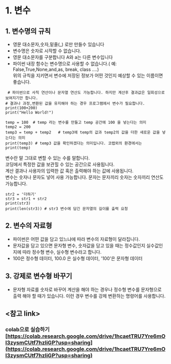 # 1. 변수
 
## 1. 변수명의 규칙 
* 영문 대소문자,숫자,밑줄(_) 로만 만들수 있습니다
* 변수명은 숫자로 시작할 수 없습니다.
* 영문 대소문자를 구분합니다 A와 a는 다른 변수입니다
* 파이썬 내장 함수는 변수명으로 사용할 수 없습니다.( 예: False,True,None,and,as, break, class ....)  
위의 규칙을 지키면서 변수에 저장된 정보가 어떤 것인지 예상할 수 있는 이름이면 좋습니다. 
```
 # 파이썬으로 사칙 연산이나 문자열 연산도 가능합니다. 하지만 계산후 결과값은 일회성으로 보여지기만 합니다. 
# 결과나 과정,변환된 값을 유지해야 하는 경우 프로그램에서 변수가 필요합니다.
print(100+200)
print("Hello World!")
           
temp = 100  # temp 라는 변수를 만들고 temp 공간에 100 을 넣는다는 의미
temp2 = 200
temp3 = temp + temp2   # temp3에 temp의 값과 temp2의 값을 더한 새로운 값을 넣는다는 의미
print(temp3) # temp3 값을 확인하겠다는 의미입니다. 코랩외의 환경에서는 print(temp)
```
변수란 말 그대로 변할 수 있는 수를 말합니다.  
코딩에서 특정한 값을 보관힐 수 있는 공간으로 사용됩니다.   
계산 결과나 사용자의 입력한 값 혹은 출력해야 하는 값에 사용됩니다.               
변수는 숫자나 문자도 넣어 사용 가능합니다. 문자는 문자끼리 숫자는 숫자끼리 연산도 가능합니다.    

```str1 = '문자'   # str1라는 변수를 만들고 '문자'라는 값을 넣습니다
str2 = '더하기'           
str3 = str1 + str2 
print(str3)
print(len(str3)) # str3 변수에 담긴 문자열의 길이를 출력 요청
 ```  
 
## 2. 변수의 자료형  
* 파이썬은 어떤 값을 담고 있느냐에 따라 변수의 자료형이 달라집니다.  
* 문자값을 담고 있으면 문자형 변수, 숫자값을 담고 있을 때는 정수값인지 실수값인지에 따라 정수형 변수, 실수형 변수라고 합니다.  
* 100은 정수형 데이터, 100.0 은 실수형 데이터, '100'은 문자형 데이터
  
## 3. 강제로 변수형 바꾸기  
* 문자형 자료를 숫자로 바꾸어 계산을 해야 하는 경우나 정수형 변수를 문자형으로 출력 해야 할 때가 있습니다. 이런 경우 변수를 강제 변환하는 명령어를 사용합니다.
   
## <참고 link>    
### colab으로 실습하기 [https://colab.research.google.com/drive/1hcaetTRU7Yre6mOI3zysmCUtf7hzIiGP?usp=sharing](https://colab.research.google.com/drive/1hcaetTRU7Yre6mOI3zysmCUtf7hzIiGP?usp=sharing) 
